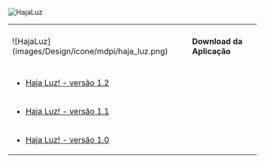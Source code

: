 ![HajaLuz](images/Design/icone/mdpi/haja_luz.png)
<table>
	<tr>
		<td>![HajaLuz](images/Design/icone/mdpi/haja_luz.png)</td>
		<td><h4>Download da Aplicação</h4></td>
	</tr>
	<tr>
		<td colspan="2">
			<ul>
				<li><a href="https://github.com/RonildoSouza/HajaLuz/raw/master/Releases/Release1.2/Haja%20Luz!.apk">Haja Luz! - versão 1.2</a></li>
			</ul>
		</td>
	</tr>
	<tr>
		<td colspan="2">
			<ul>
				<li><a href="https://github.com/RonildoSouza/HajaLuz/raw/master/Releases/Release1.1/Haja%20Luz!.apk">Haja Luz! - versão 1.1</a></li>
			</ul>
		</td>
	</tr>
	<tr>
		<td colspan="2">
			<ul>
				<li><a href="https://github.com/RonildoSouza/HajaLuz/raw/master/Releases/Release1.0/Haja%20Luz!.apk">Haja Luz! - versão 1.0</a></li>
			</ul>
		</td>
	</tr>
</table>
